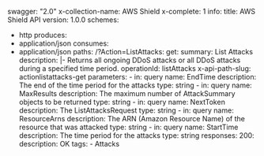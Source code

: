 swagger: "2.0"
x-collection-name: AWS Shield
x-complete: 1
info:
  title: AWS Shield API
  version: 1.0.0
schemes:
- http
produces:
- application/json
consumes:
- application/json
paths:
  /?Action=ListAttacks:
    get:
      summary: List Attacks
      description: |-
        Returns all ongoing DDoS attacks or all DDoS attacks during a specified time
                 period.
      operationId: listAttacks
      x-api-path-slug: actionlistattacks-get
      parameters:
      - in: query
        name: EndTime
        description: The end of the time period for the attacks
        type: string
      - in: query
        name: MaxResults
        description: The maximum number of AttackSummary objects to be returned
        type: string
      - in: query
        name: NextToken
        description: The ListAttacksRequest
        type: string
      - in: query
        name: ResourceArns
        description: The ARN (Amazon Resource Name) of the resource that was attacked
        type: string
      - in: query
        name: StartTime
        description: The time period for the attacks
        type: string
      responses:
        200:
          description: OK
      tags:
      - Attacks